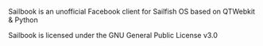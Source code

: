 Sailbook is an unofficial Facebook client for Sailfish OS based on QTWebkit & Python

Sailbook is licensed under the GNU General Public License v3.0
